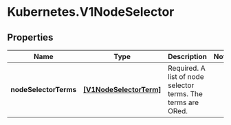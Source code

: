 # Kubernetes.V1NodeSelector

## Properties
Name | Type | Description | Notes
------------ | ------------- | ------------- | -------------
**nodeSelectorTerms** | [**[V1NodeSelectorTerm]**](V1NodeSelectorTerm.md) | Required. A list of node selector terms. The terms are ORed. | 


